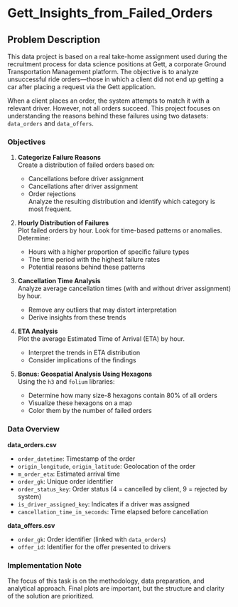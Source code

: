 # Gett_Insights_from_Failed_Orders

## Problem Description

This data project is based on a real take-home assignment used during the recruitment process for data science positions at Gett, a corporate Ground Transportation Management platform. The objective is to analyze unsuccessful ride orders—those in which a client did not end up getting a car after placing a request via the Gett application.

When a client places an order, the system attempts to match it with a relevant driver. However, not all orders succeed. This project focuses on understanding the reasons behind these failures using two datasets: `data_orders` and `data_offers`.

### Objectives

1. **Categorize Failure Reasons**  
   Create a distribution of failed orders based on:
   - Cancellations before driver assignment
   - Cancellations after driver assignment
   - Order rejections  
   Analyze the resulting distribution and identify which category is most frequent.

2. **Hourly Distribution of Failures**  
   Plot failed orders by hour. Look for time-based patterns or anomalies. Determine:
   - Hours with a higher proportion of specific failure types
   - The time period with the highest failure rates
   - Potential reasons behind these patterns

3. **Cancellation Time Analysis**  
   Analyze average cancellation times (with and without driver assignment) by hour.  
   - Remove any outliers that may distort interpretation  
   - Derive insights from these trends

4. **ETA Analysis**  
   Plot the average Estimated Time of Arrival (ETA) by hour.  
   - Interpret the trends in ETA distribution  
   - Consider implications of the findings

5. **Bonus: Geospatial Analysis Using Hexagons**  
   Using the `h3` and `folium` libraries:
   - Determine how many size-8 hexagons contain 80% of all orders  
   - Visualize these hexagons on a map  
   - Color them by the number of failed orders

### Data Overview

**data_orders.csv**
- `order_datetime`: Timestamp of the order
- `origin_longitude`, `origin_latitude`: Geolocation of the order
- `m_order_eta`: Estimated arrival time
- `order_gk`: Unique order identifier
- `order_status_key`: Order status (4 = cancelled by client, 9 = rejected by system)
- `is_driver_assigned_key`: Indicates if a driver was assigned
- `cancellation_time_in_seconds`: Time elapsed before cancellation

**data_offers.csv**
- `order_gk`: Order identifier (linked with `data_orders`)
- `offer_id`: Identifier for the offer presented to drivers

### Implementation Note

The focus of this task is on the methodology, data preparation, and analytical approach. Final plots are important, but the structure and clarity of the solution are prioritized.
